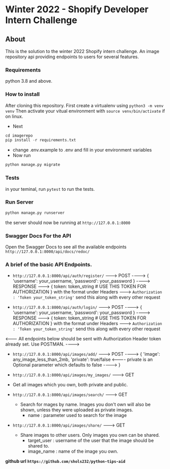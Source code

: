 # Winter 2022 -  Shopify Developer Intern Challenge

## About
This is the solution to the winter 2022 Shopify intern challenge. An image repository api providing endpoints to users for several features.

<!-- ### Preview
<p float="middle">
  <img src="proj-github-images/1.png" width="49%" />
  <img src="proj-github-images/2.png" width="49%" />
</p> -->

### Requirements
python 3.8 and above.

### How to install
After cloning this repository.
First create a virtualenv using `python3 -m venv venv`
Then activate your vitual environment with  `source venv/bin/activate` if on linux.
- Next   
```python
cd imagerepo
pip install -r requirements.txt
```
- change .env.example to .env and fill in your environment variables
- Now run
```python
python manage.py migrate
```

### Tests
in your teminal, run `pytest` to run the tests.

### Run Server
```python 
python manage.py runserver
```
the server should now be running at `http://127.0.0.1:8000`

### Swagger Docs For the API
Open the Swagger Docs to see all the available endpoints
`http://127.0.0.1:8000/api/docs/redoc/`
  


### A brief of the basic API Endpoints.

- `http://127.0.0.1:8000/api/auth/register/` ---> POST ----> {
    'username': your_username, 
    'password': your_password
} ----> RESPONSE ---> {
    token: token_string # USE THIS TOKEN FOR AUTHORIZATION
} with the format under Headers  ---> `Authorization : 'Token your_token_string'` send this along with every other request 

- `http://127.0.0.1:8000/api/auth/login/` ---> POST ----> {
    'username': your_username, 
    'password': your_password
} ----> RESPONSE ---> {
    token: token_string # USE THIS TOKEN FOR AUTHORIZATION
} with the format under Headers  ---> `Authorization : 'Token your_token_string'` send this along with every other request 

<--- All endpoints below should be sent with Authorization Header token already set. Use POSTMAN. ---->

- `http://127.0.0.1:8000/api/images/add/` ---> POST ----> 
    {
        'image': any_image_less_than_2mb, 
        'private': true/false <---- private is an Optional parameter which defaults to false ----> 
    }

- `http://127.0.0.1:8000/api/images/my_images/` ---> GET
 - Get all images which you own, both private and public.

- `http://127.0.0.1:8000/api/images/search/` ---> GET
    - Search for mages by name. Images you don't own will also be shown, unless they were uploaded as private images.
        - name : parameter used to search for the image

- `http://127.0.0.1:8000/api/images/share/` ---> GET
    - Share images to other users. Only images you own can be shared.
        - target_user : username of the user that the image should be shared to.
        - image_name : name of the image you own.


**github url `https://github.com/shols232/python-tips-aid`**